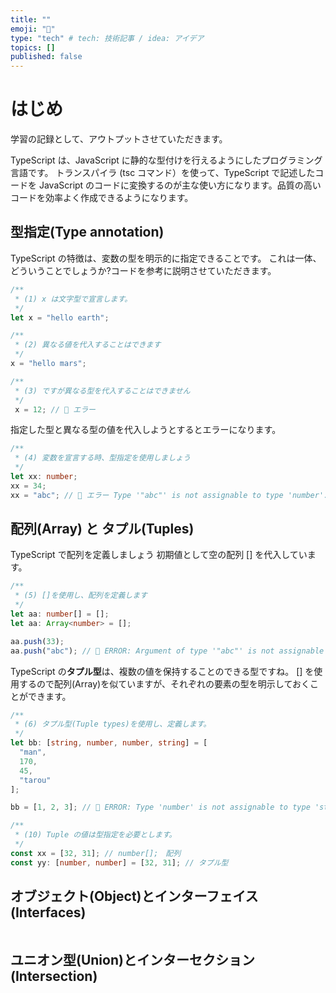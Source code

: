 ```yaml
---
title: ""
emoji: "🎉"
type: "tech" # tech: 技術記事 / idea: アイデア
topics: []
published: false
---
```

# はじめ
学習の記録として、アウトプットさせていただきます。　　

TypeScript は、JavaScript に静的な型付けを行えるようにしたプログラミング言語です。 トランスパイラ (tsc コマンド）を使って、TypeScript で記述したコードを JavaScript のコードに変換するのが主な使い方になります。品質の高いコードを効率よく作成できるようになります。

## 型指定(Type annotation)
TypeScript の特徴は、変数の型を明示的に指定できることです。
これは一体、どういうことでしょうか?コードを参考に説明させていただきます。

```typescript:script.ts
/**
 * (1) x は文字型で宣言します。
 */
let x = "hello earth";

/**
 * (2) 異なる値を代入することはできます
 */
x = "hello mars";

/**
 * (3) ですが異なる型を代入することはできません
 */
 x = 12; // 🚨 エラー
```
指定した型と異なる型の値を代入しようとするとエラーになります。
```typescript:script.ts
/**
 * (4) 変数を宣言する時、型指定を使用しましょう
 */
let xx: number;
xx = 34;
xx = "abc"; // 🚨 エラー Type '"abc"' is not assignable to type 'number'.
```


## 配列(Array) と タプル(Tuples)
TypeScript で配列を定義しましょう
初期値として空の配列 [] を代入しています。

```typescript:script.ts
/**
 * (5) []を使用し、配列を定義します
 */
let aa: number[] = [];
let aa: Array<number> = [];

aa.push(33);
aa.push("abc"); // 🚨 ERROR: Argument of type '"abc"' is not assignable to parameter of type 'number'.
```

TypeScript の**タプル型**は、複数の値を保持することのできる型ですね。
[] を使用するので配列(Array)を似ていますが、それぞれの要素の型を明示しておくことができます。

```typescript:script.ts
/**
 * (6) タプル型(Tuple types)を使用し、定義します。
 */
let bb: [string, number, number, string] = [
  "man",
  170,
  45,
  "tarou"
];

bb = [1, 2, 3]; // 🚨 ERROR: Type 'number' is not assignable to type 'string'.

/**
 * (10) Tuple の値は型指定を必要とします。
 */
const xx = [32, 31]; // number[];　配列
const yy: [number, number] = [32, 31]; // タプル型
```

## オブジェクト(Object)とインターフェイス(Interfaces)

```typescript:script.ts
```
## ユニオン型(Union)とインターセクション(Intersection)
```typescript:script.ts
```
